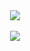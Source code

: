 <div align="center">
  <img src="https://github-readme-stats.vercel.app/api?username=roj1512&show_icons=false&include_all_commits=true&theme=dark&hide_border=true" />
  <br />
  <br />
  <img src="https://github-readme-stats.vercel.app/api/wakatime?username=roj1512&theme=dark&hide_border=true" />
</div>
